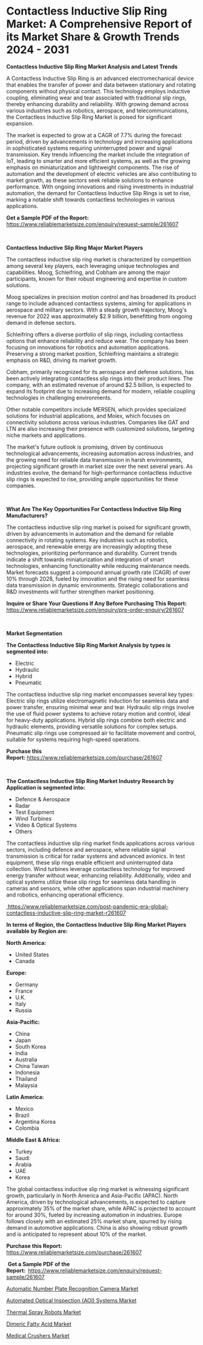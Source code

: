 <p><h1>Contactless Inductive Slip Ring Market: A Comprehensive Report of its Market Share & Growth Trends 2024 - 2031</h1></p><p><strong>Contactless Inductive Slip Ring Market Analysis and Latest Trends</strong></p>
<p><p>A Contactless Inductive Slip Ring is an advanced electromechanical device that enables the transfer of power and data between stationary and rotating components without physical contact. This technology employs inductive coupling, eliminating wear and tear associated with traditional slip rings, thereby enhancing durability and reliability. With growing demand across various industries such as robotics, aerospace, and telecommunications, the Contactless Inductive Slip Ring Market is poised for significant expansion.</p><p>The market is expected to grow at a CAGR of 7.7% during the forecast period, driven by advancements in technology and increasing applications in sophisticated systems requiring uninterrupted power and signal transmission. Key trends influencing the market include the integration of IoT, leading to smarter and more efficient systems, as well as the growing emphasis on miniaturization and lightweight components. The rise of automation and the development of electric vehicles are also contributing to market growth, as these sectors seek reliable solutions to enhance performance. With ongoing innovations and rising investments in industrial automation, the demand for Contactless Inductive Slip Rings is set to rise, marking a notable shift towards contactless technologies in various applications.</p></p>
<p><strong>Get a Sample PDF of the Report:&nbsp;</strong> <a href="https://www.reliablemarketsize.com/enquiry/request-sample/261607?utm_campaign=1103&utm_medium=2&utm_source=Github&utm_content=ia&utm_term=31102024&utm_id=contactless-inductive-slip-ring">https://www.reliablemarketsize.com/enquiry/request-sample/261607</a></p>
<p>&nbsp;</p>
<p><strong>Contactless Inductive Slip Ring Major Market Players</strong></p>
<p><p>The contactless inductive slip ring market is characterized by competition among several key players, each leveraging unique technologies and capabilities. Moog, Schleifring, and Cobham are among the major participants, known for their robust engineering and expertise in custom solutions.</p><p>Moog specializes in precision motion control and has broadened its product range to include advanced contactless systems, aiming for applications in aerospace and military sectors. With a steady growth trajectory, Moog's revenue for 2022 was approximately $2.9 billion, benefitting from ongoing demand in defense sectors.</p><p>Schleifring offers a diverse portfolio of slip rings, including contactless options that enhance reliability and reduce wear. The company has been focusing on innovations for robotics and automation applications. Preserving a strong market position, Schleifring maintains a strategic emphasis on R&D, driving its market growth.</p><p>Cobham, primarily recognized for its aerospace and defense solutions, has been actively integrating contactless slip rings into their product lines. The company, with an estimated revenue of around $2.5 billion, is expected to expand its footprint due to increasing demand for modern, reliable coupling technologies in challenging environments.</p><p>Other notable competitors include MERSEN, which provides specialized solutions for industrial applications, and Molex, which focuses on connectivity solutions across various industries. Companies like GAT and LTN are also increasing their presence with customized solutions, targeting niche markets and applications.</p><p>The market's future outlook is promising, driven by continuous technological advancements, increasing automation across industries, and the growing need for reliable data transmission in harsh environments, projecting significant growth in market size over the next several years. As industries evolve, the demand for high-performance contactless inductive slip rings is expected to rise, providing ample opportunities for these companies.</p></p>
<p>&nbsp;</p>
<p><strong>What Are The Key Opportunities For Contactless Inductive Slip Ring Manufacturers?</strong></p>
<p><p>The contactless inductive slip ring market is poised for significant growth, driven by advancements in automation and the demand for reliable connectivity in rotating systems. Key industries such as robotics, aerospace, and renewable energy are increasingly adopting these technologies, prioritizing performance and durability. Current trends indicate a shift towards miniaturization and integration of smart technologies, enhancing functionality while reducing maintenance needs. Market forecasts suggest a compound annual growth rate (CAGR) of over 10% through 2028, fueled by innovation and the rising need for seamless data transmission in dynamic environments. Strategic collaborations and R&D investments will further strengthen market positioning.</p></p>
<p><strong>Inquire or Share Your Questions If Any Before Purchasing This Report:</strong> <a href="https://www.reliablemarketsize.com/enquiry/pre-order-enquiry/261607?utm_campaign=1103&utm_medium=2&utm_source=Github&utm_content=ia&utm_term=31102024&utm_id=contactless-inductive-slip-ring">https://www.reliablemarketsize.com/enquiry/pre-order-enquiry/261607</a></p>
<p>&nbsp;</p>
<p><strong>Market Segmentation</strong></p>
<p><strong>The Contactless Inductive Slip Ring Market Analysis by types is segmented into:</strong></p>
<p><ul><li>Electric</li><li>Hydraulic</li><li>Hybrid</li><li>Pneumatic</li></ul></p>
<p><p>The contactless inductive slip ring market encompasses several key types: Electric slip rings utilize electromagnetic induction for seamless data and power transfer, ensuring minimal wear and tear. Hydraulic slip rings involve the use of fluid power systems to achieve rotary motion and control, ideal for heavy-duty applications. Hybrid slip rings combine both electric and hydraulic elements, providing versatile solutions for complex setups. Pneumatic slip rings use compressed air to facilitate movement and control, suitable for systems requiring high-speed operations.</p></p>
<p><strong>Purchase this Report:&nbsp;</strong><a href="https://www.reliablemarketsize.com/purchase/261607?utm_campaign=1103&utm_medium=2&utm_source=Github&utm_content=ia&utm_term=31102024&utm_id=contactless-inductive-slip-ring">https://www.reliablemarketsize.com/purchase/261607</a></p>
<p>&nbsp;</p>
<p><strong>The Contactless Inductive Slip Ring Market Industry Research by Application is segmented into:</strong></p>
<p><ul><li>Defence & Aerospace</li><li>Radar</li><li>Test Equipment</li><li>Wind Turbines</li><li>Video & Optical Systems</li><li>Others</li></ul></p>
<p><p>The contactless inductive slip ring market finds applications across various sectors, including defence and aerospace, where reliable signal transmission is critical for radar systems and advanced avionics. In test equipment, these slip rings enable efficient and uninterrupted data collection. Wind turbines leverage contactless technology for improved energy transfer without wear, enhancing reliability. Additionally, video and optical systems utilize these slip rings for seamless data handling in cameras and sensors, while other applications span industrial machinery and robotics, enhancing operational efficiency.</p></p>
<p><a href="https://www.reliablemarketsize.com/post-pandemic-era-global-contactless-inductive-slip-ring-market-r261607?utm_campaign=1103&utm_medium=2&utm_source=Github&utm_content=ia&utm_term=31102024&utm_id=contactless-inductive-slip-ring">&nbsp;https://www.reliablemarketsize.com/post-pandemic-era-global-contactless-inductive-slip-ring-market-r261607</a></p>
<p><strong>In terms of Region, the Contactless Inductive Slip Ring Market Players available by Region are:</strong></p>
<p>
    <p> <strong> North America: </strong>
        <ul>
            <li>United States</li>
            <li>Canada</li>
        </ul>
        </p> 
    <p> <strong> Europe: </strong>
        <ul>
            <li>Germany</li>
            <li>France</li>
            <li>U.K.</li>
            <li>Italy</li>
            <li>Russia</li>
        </ul>
        </p> 
    <p> <strong> Asia-Pacific: </strong>
        <ul>
            <li>China</li>
            <li>Japan</li>
            <li>South Korea</li>
            <li>India</li>
            <li>Australia</li>
            <li>China Taiwan</li>
            <li>Indonesia</li>
            <li>Thailand</li>
            <li>Malaysia</li>
        </ul>
        </p> 
    <p> <strong> Latin America: </strong>
        <ul>
            <li>Mexico</li>
            <li>Brazil</li>
            <li>Argentina Korea</li>
            <li>Colombia</li>
        </ul>
        </p> 
    <p> <strong> Middle East & Africa: </strong>
        <ul>
            <li>Turkey</li>
            <li>Saudi</li>
            <li>Arabia</li>
            <li>UAE</li>
            <li>Korea</li>
        </ul>
    </p>
    </p>
<p><p>The global contactless inductive slip ring market is witnessing significant growth, particularly in North America and Asia-Pacific (APAC). North America, driven by technological advancements, is expected to capture approximately 35% of the market share, while APAC is projected to account for around 30%, fueled by increasing automation in industries. Europe follows closely with an estimated 25% market share, spurred by rising demand in automotive applications. China is also showing robust growth and is anticipated to represent about 10% of the market.</p></p>
<p><strong>Purchase this Report: </strong><a href="https://www.reliablemarketsize.com/purchase/261607?utm_campaign=1103&utm_medium=2&utm_source=Github&utm_content=ia&utm_term=31102024&utm_id=contactless-inductive-slip-ring">https://www.reliablemarketsize.com/purchase/261607</a></p>
<p>&nbsp;<strong>Get a Sample PDF of the Report:&nbsp;&nbsp;</strong><a href="https://www.reliablemarketsize.com/enquiry/request-sample/261607?utm_campaign=1103&utm_medium=2&utm_source=Github&utm_content=ia&utm_term=31102024&utm_id=contactless-inductive-slip-ring">https://www.reliablemarketsize.com/enquiry/request-sample/261607</a></p>
<p><strong></strong></p>
<p><p><a href="https://github.com/chr1i1herth/Market-Research-Report-List-1/blob/main/automatic-number-plate-recognition-camera-market.md?utm_campaign=1103&utm_medium=2&utm_source=Github&utm_content=ia&utm_term=31102024&utm_id=contactless-inductive-slip-ring">Automatic Number Plate Recognition Camera Market</a></p><p><a href="https://github.com/gareyratsepny/Market-Research-Report-List-1/blob/main/automated-optical-inspection-aoi-systems-market.md?utm_campaign=1103&utm_medium=2&utm_source=Github&utm_content=ia&utm_term=31102024&utm_id=contactless-inductive-slip-ring">Automated Optical Inspection (AOI) Systems Market</a></p><p><a href="https://issuu.com/reportprime-2/docs/thermal-spray-robots-market-size-20_ff3f1f834600cc?utm_campaign=1103&utm_medium=2&utm_source=Github&utm_content=ia&utm_term=31102024&utm_id=contactless-inductive-slip-ring">Thermal Spray Robots Market</a></p><p><a href="https://www.linkedin.com/pulse/dimeric-fatty-acid-industry-forecast-market-shifts-strategic-jo8ae?utm_campaign=1103&utm_medium=2&utm_source=Github&utm_content=ia&utm_term=31102024&utm_id=contactless-inductive-slip-ring">Dimeric Fatty Acid Market</a></p><p><a href="https://www.linkedin.com/pulse/key-drivers-medical-crushers-market-trends-future-outlook-zeioe?utm_campaign=1103&utm_medium=2&utm_source=Github&utm_content=ia&utm_term=31102024&utm_id=contactless-inductive-slip-ring">Medical Crushers Market</a></p></p>